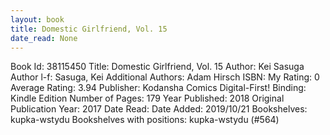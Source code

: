 ```yaml
---
layout: book
title: Domestic Girlfriend, Vol. 15
date_read: None
---
```


Book Id: 38115450
Title: Domestic Girlfriend, Vol. 15
Author: Kei Sasuga
Author l-f: Sasuga, Kei
Additional Authors: Adam Hirsch
ISBN: 
My Rating: 0
Average Rating: 3.94
Publisher: Kodansha Comics Digital-First!
Binding: Kindle Edition
Number of Pages: 179
Year Published: 2018
Original Publication Year: 2017
Date Read: 
Date Added: 2019/10/21
Bookshelves: kupka-wstydu
Bookshelves with positions: kupka-wstydu (#564)

